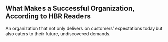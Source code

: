 ## What Makes a Successful Organization, According to HBR Readers

An organization that not only delivers on customers’ expectations today but also caters to their future, undiscovered demands.